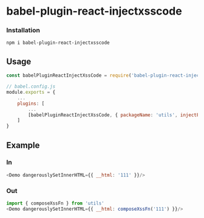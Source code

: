 # babel-plugin-react-injectxsscode

### Installation

`npm i babel-plugin-react-injectxsscode`

## Usage

```javascript
const babelPluginReactInjectXssCode = require('babel-plugin-react-injectxsscode');

// babel.config.js
module.exports = {
    ...
    plugins: [
        ...
        [babelPluginReactInjectXssCode, { packageName: 'utils', injectFnName: 'composeXssFn' }]
    ]
}
```



## Example

### In

```javascript
<Demo dangerouslySetInnerHTML={{ __html: '111' }}/>
```

### Out
```javascript
import { composeXssFn } from 'utils'
<Demo dangerouslySetInnerHTML={{ __html: composeXssFn('111') }}/>
```